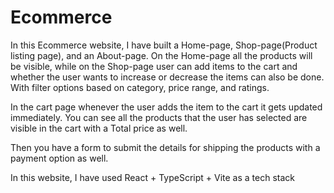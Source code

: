 # Ecommerce

In this Ecommerce website, I have built a Home-page, Shop-page(Product listing page), and an About-page. On the Home-page all the products will be visible, while on the Shop-page user can add items to the cart and whether the user wants to increase or decrease the items can also be done. With filter options based on category, price range, and ratings.

In the cart page whenever the user adds the item to the cart it gets updated immediately. You can see all the products that the user has selected are visible in the cart with a Total price as well.

Then you have a form to submit the details for shipping the products with a payment option as well.

In this website, I have used React + TypeScript + Vite as a tech stack
